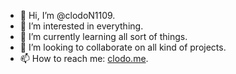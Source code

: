 - 👋 Hi, I’m @clodoN1109.
- 👀 I’m interested in everything.
- 🌱 I’m currently learning all sort of things.
- 💞️ I’m looking to collaborate on all kind of projects.  
- 📫 How to reach me: [clodo.me](https://www.clodo.me).

<!---
clodoN1109/clodoN1109 is a ✨ special ✨ repository because its `README.md` (this file) appears on your GitHub profile.
You can click the Preview link to take a look at your changes.
--->

